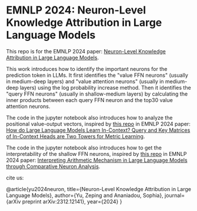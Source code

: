 # EMNLP 2024: Neuron-Level Knowledge Attribution in Large Language Models

This repo is for the EMNLP 2024 paper: [Neuron-Level Knowledge Attribution in Large Language Models](https://arxiv.org/pdf/2312.12141).

This work introduces how to identify the important neurons for the prediction token in LLMs. It first identifies the "value FFN neurons" (usually in medium-deep layers) and "value attention neurons" (usually in medium-deep layers) using the log probability increase method. Then it identifies the "query FFN neurons" (usually in shallow-medium layers) by calculating the inner products between each query FFN neuron and the top30 value attention neurons.

The code in the jupyter notebook also introduces how to analyze the positional value-output vectors, inspired by [this repo](https://github.com/zepingyu0512/in-context-mechanism) in EMNLP 2024 paper: [How do Large Language Models Learn In-Context? Query and Key Matrices of In-Context Heads are Two Towers for Metric Learning](https://arxiv.org/pdf/2402.02872).

The code in the jupyter notebook also introduces how to get the interpretability of the shallow FFN neurons, inspired by [this repo](https://github.com/zepingyu0512/arithmetic-mechanism) in EMNLP 2024 paper: [Interpreting Arithmetic Mechanism in Large Language Models through Comparative Neuron Analysis](https://arxiv.org/pdf/2409.14144).

cite us: 

@article{yu2024neuron,
  title={Neuron-Level Knowledge Attribution in Large Language Models},
  author={Yu, Zeping and Ananiadou, Sophia},
  journal={arXiv preprint arXiv:2312.12141},
  year={2024}
}

